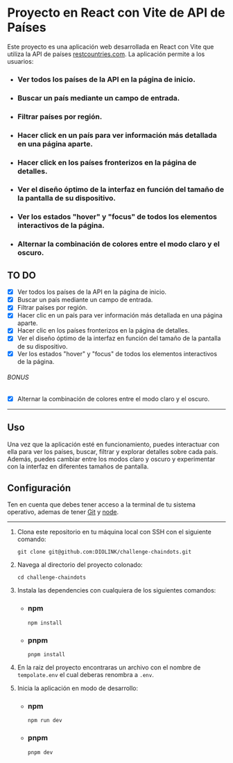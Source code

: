 # Proyecto en React con Vite de API de Países

Este proyecto es una aplicación web desarrollada en React con Vite que utiliza la API de países [restcountries.com](https://restcountries.com/v3.1/). La aplicación permite a los usuarios:

- ### Ver todos los países de la API en la página de inicio.
- ### Buscar un país mediante un campo de entrada.
- ### Filtrar países por región.
- ### Hacer click en un país para ver información más detallada en una página aparte.
- ### Hacer click en los países fronterizos en la página de detalles.
- ### Ver el diseño óptimo de la interfaz en función del tamaño de la pantalla de su dispositivo.
- ### Ver los estados "hover" y "focus" de todos los elementos interactivos de la página.
- ### Alternar la combinación de colores entre el modo claro y el oscuro.

## TO DO
- [X] Ver todos los países de la API en la página de inicio.
- [X] Buscar un país mediante un campo de entrada.
- [X] Filtrar países por región.
- [x] Hacer clic en un país para ver información más detallada en una página aparte.
- [x] Hacer clic en los países fronterizos en la página de detalles.
- [X] Ver el diseño óptimo de la interfaz en función del tamaño de la pantalla de su dispositivo.
- [x] Ver los estados "hover" y "focus" de todos los elementos interactivos de la página.

###### BONUS
- [X] Alternar la combinación de colores entre el modo claro y el oscuro.
---

## Uso
Una vez que la aplicación esté en funcionamiento, puedes interactuar con ella para ver los países, buscar, filtrar y explorar detalles sobre cada país. Además, puedes cambiar entre los modos claro y oscuro y experimentar con la interfaz en diferentes tamaños de pantalla.

## Configuración

Ten en cuenta que debes tener acceso a la terminal de tu sistema operativo, ademas de tener [Git](https://git-scm.com/downloads) y [node](https://nodejs.org/es/download).

---

1. Clona este repositorio en tu máquina local con SSH con el siguiente comando:

   ```shell
   git clone git@github.com:DIOLINK/challenge-chaindots.git
   ```

2. Navega al directorio del proyecto colonado:
    ```shell
   cd challenge-chaindots
   ```

3. Instala las dependencies con cualquiera de los siguientes comandos:

   - ### npm
      ```shell
      npm install
      ```

   - ### pnpm
      ```shell
      pnpm install
      ```

4. En la raiz del proyecto encontraras un archivo con el nombre de `tempolate.env` el cual deberas renombra a `.env`.
   
5. Inicia la aplicación en modo de desarrollo:
       
      - ### npm
        ```shell
        npm run dev
        ```

      - ### pnpm
        ```shell
        pnpm dev
        ```
